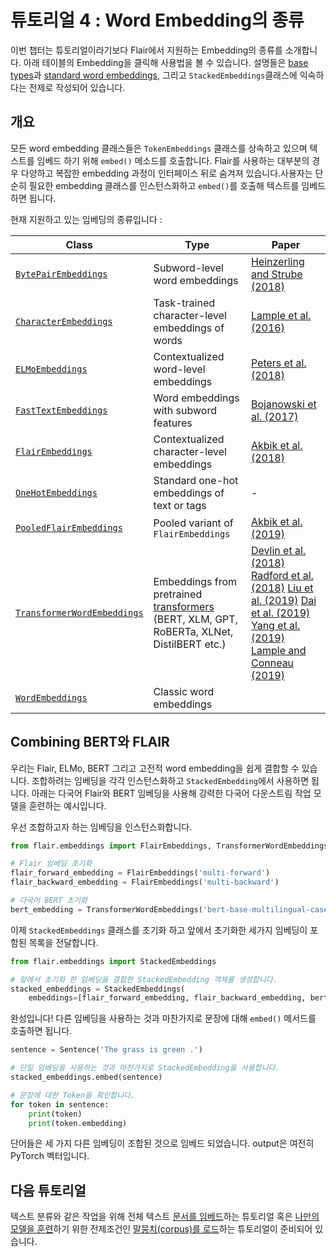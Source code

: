 # 튜토리얼 4 : Word Embedding의 종류
이번 챕터는 튜토리얼이라기보다 Flair에서 지원하는 Embedding의 종류를 소개합니다. 아래 테이블의 Embedding을 클릭해 사용법을 볼 수 있습니다. 설명들은 [base types](/resources/docs/TUTORIAL_1_BASICS.md)과 [standard word embeddings](/resources/docs/TUTORIAL_3_WORD_EMBEDDING.md), 그리고 `StackedEmbeddings`클래스에 익숙하다는 전제로 작성되어 있습니다.

## 개요
모든 word embedding 클래스들은 `TokenEmbeddings` 클래스를 상속하고 있으며 텍스트를 임베드 하기 위해 `embed()` 메소드를 호출합니다. Flair를 사용하는 대부분의 경우 다양하고 복잡한 embedding 과정이 인터페이스 뒤로 숨겨져 있습니다.사용자는 단순히 필요한 embedding 클래스를 인스턴스화하고 `embed()`를 호출해 텍스트를 임베드 하면 됩니다.

현재 지원하고 있는 임베딩의 종류입니다 :

| Class | Type | Paper | 
| ------------- | -------------  | -------------  | 
| [`BytePairEmbeddings`](https://github.com/flairNLP/flair/tree/master/resources/docs/embeddings/BYTE_PAIR_EMBEDDINGS.md) | Subword-level word embeddings | [Heinzerling and Strube (2018)](https://www.aclweb.org/anthology/L18-1473)  |
| [`CharacterEmbeddings`](https://github.com/flairNLP/flair/tree/master/resources/docs/embeddings/CHARACTER_EMBEDDINGS.md) | Task-trained character-level embeddings of words | [Lample et al. (2016)](https://www.aclweb.org/anthology/N16-1030) |
| [`ELMoEmbeddings`](https://github.com/flairNLP/flair/tree/master/resources/docs/embeddings/ELMO_EMBEDDINGS.md) | Contextualized word-level embeddings | [Peters et al. (2018)](https://aclweb.org/anthology/N18-1202)  |
| [`FastTextEmbeddings`](https://github.com/flairNLP/flair/tree/master/resources/docs/embeddings/FASTTEXT_EMBEDDINGS.md) | Word embeddings with subword features | [Bojanowski et al. (2017)](https://aclweb.org/anthology/Q17-1010)  |
| [`FlairEmbeddings`](https://github.com/flairNLP/flair/tree/master/resources/docs/embeddings/FLAIR_EMBEDDINGS.md) | Contextualized character-level embeddings | [Akbik et al. (2018)](https://www.aclweb.org/anthology/C18-1139/)  |
| [`OneHotEmbeddings`](https://github.com/flairNLP/flair/tree/master/resources/docs/embeddings/ONE_HOT_EMBEDDINGS.md) | Standard one-hot embeddings of text or tags | - |
| [`PooledFlairEmbeddings`](https://github.com/flairNLP/flair/tree/master/resources/docs/embeddings/FLAIR_EMBEDDINGS.md) | Pooled variant of `FlairEmbeddings` |  [Akbik et al. (2019)](https://www.aclweb.org/anthology/N19-1078/)  | 
| [`TransformerWordEmbeddings`](https://github.com/flairNLP/flair/tree/master/resources/docs/embeddings/TRANSFORMER_EMBEDDINGS.md) | Embeddings from pretrained [transformers](https://huggingface.co/transformers/pretrained_models.html) (BERT, XLM, GPT, RoBERTa, XLNet, DistilBERT etc.) | [Devlin et al. (2018)](https://www.aclweb.org/anthology/N19-1423/) [Radford et al. (2018)](https://d4mucfpksywv.cloudfront.net/better-language-models/language_models_are_unsupervised_multitask_learners.pdf)  [Liu et al. (2019)](https://arxiv.org/abs/1907.11692) [Dai et al. (2019)](https://arxiv.org/abs/1901.02860) [Yang et al. (2019)](https://arxiv.org/abs/1906.08237) [Lample and Conneau (2019)](https://arxiv.org/abs/1901.07291) |  
| [`WordEmbeddings`](https://github.com/flairNLP/flair/tree/master/resources/docs/embeddings/CLASSIC_WORD_EMBEDDINGS.md) | Classic word embeddings |  |

## Combining BERT와  FLAIR
우리는 Flair, ELMo, BERT 그리고 고전적 word embedding을 쉽게 결합할 수 있습니다. 조합하려는 임베딩을 각각 인스턴스화하고 `StackedEmbedding`에서 사용하면 됩니다.
아래는 다국어 Flair와 BERT 임베딩을 사용해 강력한 다국어 다운스트림 작업 모델을 훈련하는 예시입니다.

우선 조합하고자 하는 임베딩을 인스턴스화합니다.
```python
from flair.embeddings import FlairEmbeddings, TransformerWordEmbeddings

# Flair 임베딩 초기화
flair_forward_embedding = FlairEmbeddings('multi-forward')
flair_backward_embedding = FlairEmbeddings('multi-backward')

# 다국어 BERT 초기화
bert_embedding = TransformerWordEmbeddings('bert-base-multilingual-cased')
```

이제 `StackedEmbeddings` 클래스를 초기화 하고 앞에서 초기화한 세가지 임베딩이 포함된 목록을 전달합니다.

```python
from flair.embeddings import StackedEmbeddings

# 앞에서 초기화 한 임베딩을 결합한 StackedEmbedding 객체를 생성합니다.
stacked_embeddings = StackedEmbeddings(
    embeddings=[flair_forward_embedding, flair_backward_embedding, bert_embedding])
```

완성입니다! 다른 임베딩을 사용하는 것과 마찬가지로 문장에 대해 `embed()` 메서드를 호출하면 됩니다.

```python
sentence = Sentence('The grass is green .')

# 단일 임베딩을 사용하는 것과 마찬가지로 StackedEmbedding을 사용합니다.
stacked_embeddings.embed(sentence)

# 문장에 대한 Token을 확인합니다.
for token in sentence:
    print(token)
    print(token.embedding)
```

단어들은 세 가지 다른 임베딩이 조합된 것으로 임베드 되었습니다. output은 여전히 PyTorch 벡터입니다.

## 다음 튜토리얼
텍스트 분류와 같은 작업을 위해 전체 텍스트 [문서를 임베드](/resources/docs/TUTORIAL_5_DOCUMENT_EMBEDDINGS.md)하는 튜토리얼 혹은 [나만의 모델을 훈련](/resources/docs/TUTORIAL_7_TRAINING_A_MODEL.md)하기 위한 전제조건인 [말뭉치(corpus)를 로드](/resources/docs/TUTORIAL_6_CORPUS.md)하는 튜토리얼이 준비되어 있습니다.

